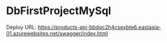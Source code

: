 # DbFirstProjectMySql 

Deploy URL: https://products-api-bbdqc2h4csexbte6.eastasia-01.azurewebsites.net/swagger/index.html 
